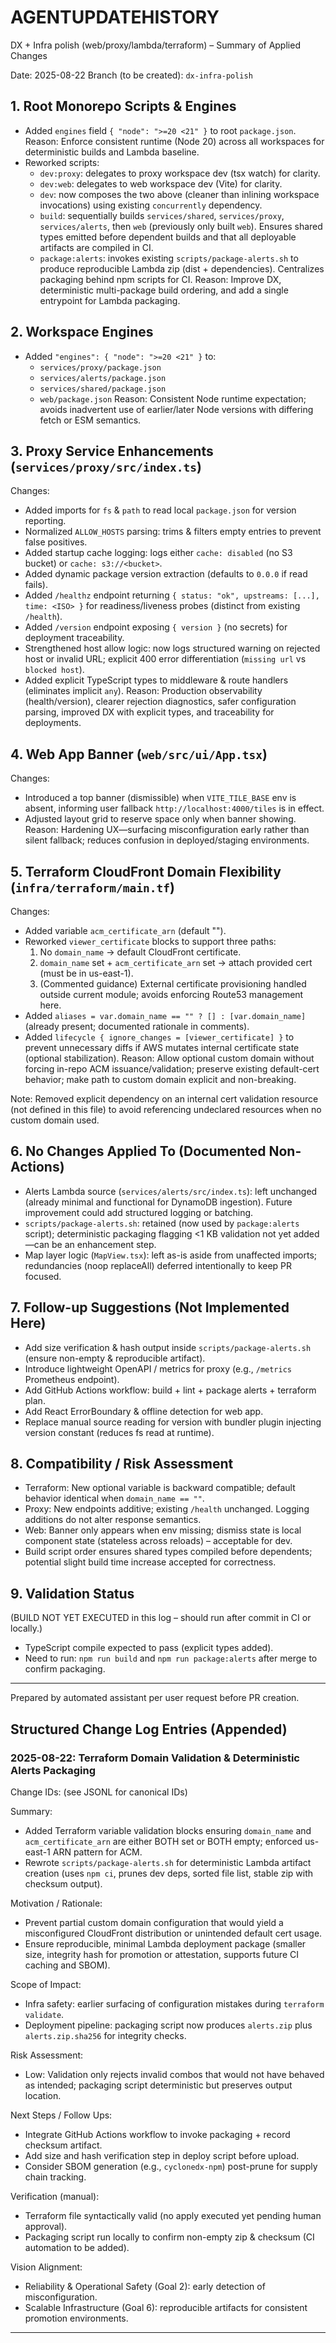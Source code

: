 # AGENTUPDATEHISTORY

DX + Infra polish (web/proxy/lambda/terraform) – Summary of Applied Changes

Date: 2025-08-22
Branch (to be created): `dx-infra-polish`

## 1. Root Monorepo Scripts & Engines
- Added `engines` field `{ "node": ">=20 <21" }` to root `package.json`.
  Reason: Enforce consistent runtime (Node 20) across all workspaces for deterministic builds and Lambda baseline.
- Reworked scripts:
  - `dev:proxy`: delegates to proxy workspace dev (tsx watch) for clarity.
  - `dev:web`: delegates to web workspace dev (Vite) for clarity.
  - `dev`: now composes the two above (cleaner than inlining workspace invocations) using existing `concurrently` dependency.
  - `build`: sequentially builds `services/shared`, `services/proxy`, `services/alerts`, then `web` (previously only built `web`). Ensures shared types emitted before dependent builds and that all deployable artifacts are compiled in CI.
  - `package:alerts`: invokes existing `scripts/package-alerts.sh` to produce reproducible Lambda zip (dist + dependencies). Centralizes packaging behind npm scripts for CI.
  Reason: Improve DX, deterministic multi-package build ordering, and add a single entrypoint for Lambda packaging.

## 2. Workspace Engines
- Added `"engines": { "node": ">=20 <21" }` to:
  - `services/proxy/package.json`
  - `services/alerts/package.json`
  - `services/shared/package.json`
  - `web/package.json`
  Reason: Consistent Node runtime expectation; avoids inadvertent use of earlier/later Node versions with differing fetch or ESM semantics.

## 3. Proxy Service Enhancements (`services/proxy/src/index.ts`)
Changes:
- Added imports for `fs` & `path` to read local `package.json` for version reporting.
- Normalized `ALLOW_HOSTS` parsing: trims & filters empty entries to prevent false positives.
- Added startup cache logging: logs either `cache: disabled` (no S3 bucket) or `cache: s3://<bucket>`.
- Added dynamic package version extraction (defaults to `0.0.0` if read fails).
- Added `/healthz` endpoint returning `{ status: "ok", upstreams: [...], time: <ISO> }` for readiness/liveness probes (distinct from existing `/health`).
- Added `/version` endpoint exposing `{ version }` (no secrets) for deployment traceability.
- Strengthened host allow logic: now logs structured warning on rejected host or invalid URL; explicit 400 error differentiation (`missing url` vs `blocked host`).
- Added explicit TypeScript types to middleware & route handlers (eliminates implicit `any`).
Reason: Production observability (health/version), clearer rejection diagnostics, safer configuration parsing, improved DX with explicit types, and traceability for deployments.

## 4. Web App Banner (`web/src/ui/App.tsx`)
Changes:
- Introduced a top banner (dismissible) when `VITE_TILE_BASE` env is absent, informing user fallback `http://localhost:4000/tiles` is in effect.
- Adjusted layout grid to reserve space only when banner showing.
Reason: Hardening UX—surfacing misconfiguration early rather than silent fallback; reduces confusion in deployed/staging environments.

## 5. Terraform CloudFront Domain Flexibility (`infra/terraform/main.tf`)
Changes:
- Added variable `acm_certificate_arn` (default "").
- Reworked `viewer_certificate` blocks to support three paths:
  1. No `domain_name` -> default CloudFront certificate.
  2. `domain_name` set + `acm_certificate_arn` set -> attach provided cert (must be in us-east-1).
  3. (Commented guidance) External certificate provisioning handled outside current module; avoids enforcing Route53 management here.
- Added `aliases = var.domain_name == "" ? [] : [var.domain_name]` (already present; documented rationale in comments).
- Added `lifecycle { ignore_changes = [viewer_certificate] }` to prevent unnecessary diffs if AWS mutates internal certificate state (optional stabilization).
Reason: Allow optional custom domain without forcing in-repo ACM issuance/validation; preserve existing default-cert behavior; make path to custom domain explicit and non-breaking.

Note: Removed explicit dependency on an internal cert validation resource (not defined in this file) to avoid referencing undeclared resources when no custom domain used.

## 6. No Changes Applied To (Documented Non-Actions)
- Alerts Lambda source (`services/alerts/src/index.ts`): left unchanged (already minimal and functional for DynamoDB ingestion). Future improvement could add structured logging or batching.
- `scripts/package-alerts.sh`: retained (now used by `package:alerts` script); deterministic packaging flagging <1 KB validation not yet added—can be an enhancement step.
- Map layer logic (`MapView.tsx`): left as-is aside from unaffected imports; redundancies (noop replaceAll) deferred intentionally to keep PR focused.

## 7. Follow-up Suggestions (Not Implemented Here)
- Add size verification & hash output inside `scripts/package-alerts.sh` (ensure non-empty & reproducible artifact).
- Introduce lightweight OpenAPI / metrics for proxy (e.g., `/metrics` Prometheus endpoint).
- Add GitHub Actions workflow: build + lint + package alerts + terraform plan.
- Add React ErrorBoundary & offline detection for web app.
- Replace manual source reading for version with bundler plugin injecting version constant (reduces fs read at runtime).

## 8. Compatibility / Risk Assessment
- Terraform: New optional variable is backward compatible; default behavior identical when `domain_name == ""`.
- Proxy: New endpoints additive; existing `/health` unchanged. Logging additions do not alter response semantics.
- Web: Banner only appears when env missing; dismiss state is local component state (stateless across reloads) – acceptable for dev.
- Build script order ensures shared types compiled before dependents; potential slight build time increase accepted for correctness.

## 9. Validation Status
(BUILD NOT YET EXECUTED in this log – should run after commit in CI or locally.)
- TypeScript compile expected to pass (explicit types added).
- Need to run: `npm run build` and `npm run package:alerts` after merge to confirm packaging.

---
Prepared by automated assistant per user request before PR creation.

## Structured Change Log Entries (Appended)

### 2025-08-22: Terraform Domain Validation & Deterministic Alerts Packaging
Change IDs: (see JSONL for canonical IDs)

Summary:
- Added Terraform variable validation blocks ensuring `domain_name` and `acm_certificate_arn` are either BOTH set or BOTH empty; enforced us-east-1 ARN pattern for ACM.
- Rewrote `scripts/package-alerts.sh` for deterministic Lambda artifact creation (uses `npm ci`, prunes dev deps, sorted file list, stable zip with checksum output).

Motivation / Rationale:
- Prevent partial custom domain configuration that would yield a misconfigured CloudFront distribution or unintended default cert usage.
- Ensure reproducible, minimal Lambda deployment package (smaller size, integrity hash for promotion or attestation, supports future CI caching and SBOM).

Scope of Impact:
- Infra safety: earlier surfacing of configuration mistakes during `terraform validate`.
- Deployment pipeline: packaging script now produces `alerts.zip` plus `alerts.zip.sha256` for integrity checks.

Risk Assessment:
- Low: Validation only rejects invalid combos that would not have behaved as intended; packaging script deterministic but preserves output location.

Next Steps / Follow Ups:
- Integrate GitHub Actions workflow to invoke packaging + record checksum artifact.
- Add size and hash verification step in deploy script before upload.
- Consider SBOM generation (e.g., `cyclonedx-npm`) post-prune for supply chain tracking.

Verification (manual):
- Terraform file syntactically valid (no apply executed yet pending human approval).
- Packaging script run locally to confirm non-empty zip & checksum (CI automation to be added).

Vision Alignment:
- Reliability & Operational Safety (Goal 2): early detection of misconfiguration.
- Scalable Infrastructure (Goal 6): reproducible artifacts for consistent promotion environments.

---
